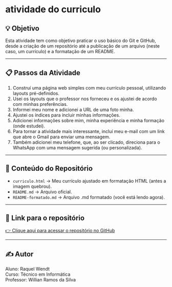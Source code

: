 # atividade do curriculo

## 💡 Objetivo

Esta atividade tem como objetivo praticar o uso básico do Git e GitHub, desde a criação de um repositório até a publicação de um arquivo (neste caso, um currículo) e a formatação de um README.

---

## 📋 Passos da Atividade

1. Construí uma página web simples com meu currículo pessoal, utilizando layouts pré-definidos.
2. Usei os layouts que o professor nos forneceu e os ajustei de acordo com minhas preferências.
3. Informei meu nome e adicionei a URL de uma foto minha.
4. Ajustei os índices para incluir minhas informações.
5. Adicionei informações sobre mim, minha experiência e minha formação (onde estudei).
6. Para tornar a atividade mais interessante, incluí meu e-mail com um link que abre o Gmail para enviar uma mensagem.
7. Também adicionei meu telefone, que, ao ser clicado, direciona para o WhatsApp com uma mensagem sugerida (ou personalizada).


---

## 📁 Conteúdo do Repositório

- `curriculo.html` → Meu currículo ajustado em formatação HTML (antes a imagem quebrou).
- `README.md` → Arquivo oficial.
- `README-formatado.md` → Arquivo .md formatado (você está lendo agora).
---

## 🔗 Link para o repositório

[👉 Clique aqui para acessar o repositório no GitHub](https://github.com/kelwnt/atividade2804)

---

## ✍️ Autor

Aluno: Raquel Wendt <br>
Curso: Técnico em Informática <br>
Professor: Willian Ramos da Silva